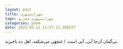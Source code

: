 ```yaml
---
layout: post
title: سهراب‌سپهری
tags: سهراب‌سپهری شعر‌نو
categories: poem
date: 2023-05-12 11:57:11.396537
---
```


بی‌گمان آن‌جا آبی، آبی است. / غنچهٔی می‌شکفد، اهل ده باخبرند.